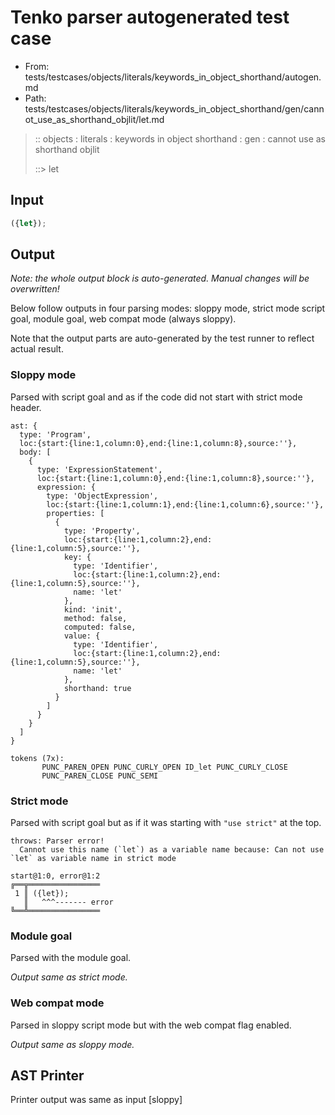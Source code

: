 # Tenko parser autogenerated test case

- From: tests/testcases/objects/literals/keywords_in_object_shorthand/autogen.md
- Path: tests/testcases/objects/literals/keywords_in_object_shorthand/gen/cannot_use_as_shorthand_objlit/let.md

> :: objects : literals : keywords in object shorthand : gen : cannot use as shorthand objlit
>
> ::> let

## Input


`````js
({let});
`````

## Output

_Note: the whole output block is auto-generated. Manual changes will be overwritten!_

Below follow outputs in four parsing modes: sloppy mode, strict mode script goal, module goal, web compat mode (always sloppy).

Note that the output parts are auto-generated by the test runner to reflect actual result.

### Sloppy mode

Parsed with script goal and as if the code did not start with strict mode header.

`````
ast: {
  type: 'Program',
  loc:{start:{line:1,column:0},end:{line:1,column:8},source:''},
  body: [
    {
      type: 'ExpressionStatement',
      loc:{start:{line:1,column:0},end:{line:1,column:8},source:''},
      expression: {
        type: 'ObjectExpression',
        loc:{start:{line:1,column:1},end:{line:1,column:6},source:''},
        properties: [
          {
            type: 'Property',
            loc:{start:{line:1,column:2},end:{line:1,column:5},source:''},
            key: {
              type: 'Identifier',
              loc:{start:{line:1,column:2},end:{line:1,column:5},source:''},
              name: 'let'
            },
            kind: 'init',
            method: false,
            computed: false,
            value: {
              type: 'Identifier',
              loc:{start:{line:1,column:2},end:{line:1,column:5},source:''},
              name: 'let'
            },
            shorthand: true
          }
        ]
      }
    }
  ]
}

tokens (7x):
       PUNC_PAREN_OPEN PUNC_CURLY_OPEN ID_let PUNC_CURLY_CLOSE
       PUNC_PAREN_CLOSE PUNC_SEMI
`````

### Strict mode

Parsed with script goal but as if it was starting with `"use strict"` at the top.

`````
throws: Parser error!
  Cannot use this name (`let`) as a variable name because: Can not use `let` as variable name in strict mode

start@1:0, error@1:2
╔══╦════════════════
 1 ║ ({let});
   ║   ^^^------- error
╚══╩════════════════

`````


### Module goal

Parsed with the module goal.

_Output same as strict mode._

### Web compat mode

Parsed in sloppy script mode but with the web compat flag enabled.

_Output same as sloppy mode._

## AST Printer

Printer output was same as input [sloppy]
